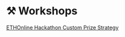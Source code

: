 # ⚒️ Workshops

[ETHOnline Hackathon Custom Prize Strategy](https://github.com/pooltogether/ethonline-workshop%20)

